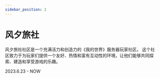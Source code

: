 ```yaml
---
sidebar_position: 2
---
```


# 风夕旅社


风夕旅社社区是一个充满活力和创造力的《我的世界》服务器玩家社区。
这个社区致力于为玩家们提供一个友好、热情和富有互动性的环境，让他们能够共同探索、建造和享受游戏的乐趣。

2023.6.23 - NOW
